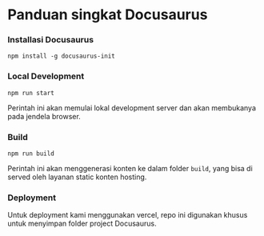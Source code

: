 # Panduan singkat Docusaurus

### Installasi Docusaurus

```
npm install -g docusaurus-init
```

### Local Development

```
npm run start
```

Perintah ini akan memulai lokal development server dan akan membukanya pada jendela browser.  

### Build

```
npm run build
```

Perintah ini akan menggenerasi konten ke dalam folder `build`, yang bisa di served oleh layanan static konten hosting.

### Deployment

Untuk deployment  kami menggunakan vercel, repo ini digunakan khusus untuk menyimpan folder project Docusaurus.
